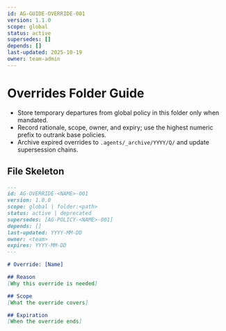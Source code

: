 ```yaml
---
id: AG-GUIDE-OVERRIDE-001
version: 1.1.0
scope: global
status: active
supersedes: []
depends: []
last-updated: 2025-10-19
owner: team-admin
---
```


# Overrides Folder Guide

- Store temporary departures from global policy in this folder only when mandated.
- Record rationale, scope, owner, and expiry; use the highest numeric prefix to outrank base policies.
- Archive expired overrides to `.agents/_archive/YYYY/Q/` and update supersession chains.

## File Skeleton
```md
---
id: AG-OVERRIDE-<NAME>-001
version: 1.0.0
scope: global | folder:<path>
status: active | deprecated
supersedes: [AG-POLICY-<NAME>-001]
depends: []
last-updated: YYYY-MM-DD
owner: <team>
expires: YYYY-MM-DD
---

# Override: [Name]

## Reason
[Why this override is needed]

## Scope
[What the override covers]

## Expiration
[When the override ends]
```
